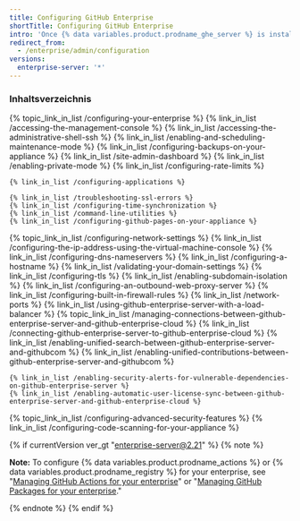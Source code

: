 ```yaml
---
title: Configuring GitHub Enterprise
shortTitle: Configuring GitHub Enterprise
intro: 'Once {% data variables.product.prodname_ghe_server %} is installed and set up, you can configure the appliance to suit your organization''s needs.'
redirect_from:
  - /enterprise/admin/configuration
versions:
  enterprise-server: '*'
---
```



### Inhaltsverzeichnis

{% topic_link_in_list /configuring-your-enterprise %}
    {% link_in_list /accessing-the-management-console %}
    {% link_in_list /accessing-the-administrative-shell-ssh %}
    {% link_in_list /enabling-and-scheduling-maintenance-mode %}
    {% link_in_list /configuring-backups-on-your-appliance %}
    {% link_in_list /site-admin-dashboard %}
    {% link_in_list /enabling-private-mode %}
    {% link_in_list /configuring-rate-limits %}
<!-- if currentVersion ver_gt "enterprise-server@2.15" -->
    {% link_in_list /configuring-applications %}
<!-- endif -->
    {% link_in_list /troubleshooting-ssl-errors %}
    {% link_in_list /configuring-time-synchronization %}
    {% link_in_list /command-line-utilities %}
    {% link_in_list /configuring-github-pages-on-your-appliance %}
{% topic_link_in_list /configuring-network-settings %}
    {% link_in_list /configuring-the-ip-address-using-the-virtual-machine-console %}
    {% link_in_list /configuring-dns-nameservers %}
    {% link_in_list /configuring-a-hostname %}
    {% link_in_list /validating-your-domain-settings %}
    {% link_in_list /configuring-tls %}
    {% link_in_list /enabling-subdomain-isolation %}
    {% link_in_list /configuring-an-outbound-web-proxy-server %}
    {% link_in_list /configuring-built-in-firewall-rules %}
    {% link_in_list /network-ports %}
    {% link_in_list /using-github-enterprise-server-with-a-load-balancer %}
{% topic_link_in_list /managing-connections-between-github-enterprise-server-and-github-enterprise-cloud %}
    {% link_in_list /connecting-github-enterprise-server-to-github-enterprise-cloud %}
    {% link_in_list /enabling-unified-search-between-github-enterprise-server-and-githubcom %}
    {% link_in_list /enabling-unified-contributions-between-github-enterprise-server-and-githubcom %}
<!-- if currentVersion ver_gt "enterprise-server@2.16" -->
    {% link_in_list /enabling-security-alerts-for-vulnerable-dependencies-on-github-enterprise-server %}
    {% link_in_list /enabling-automatic-user-license-sync-between-github-enterprise-server-and-github-enterprise-cloud %}
<!-- endif -->
<!-- if currentVersion ver_gt "enterprise-server@2.21" -->
{% topic_link_in_list /configuring-advanced-security-features %}
    {% link_in_list /configuring-code-scanning-for-your-appliance %}
<!-- endif -->

{% if currentVersion ver_gt "enterprise-server@2.21" %}
{% note %}

**Note:** To configure {% data variables.product.prodname_actions %} or {% data variables.product.prodname_registry %} for your enterprise, see "[Managing GitHub Actions for your enterprise](/admin/github-actions)" or "[Managing GitHub Packages for your enterprise](/admin/packages)."

{% endnote %}
{% endif %}
